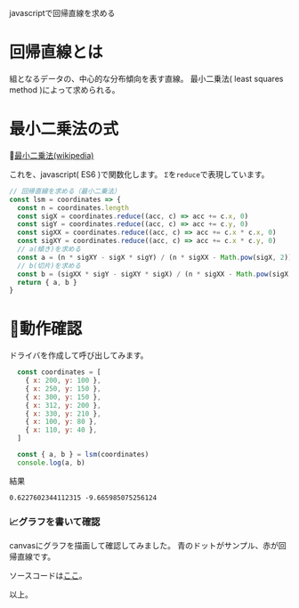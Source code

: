 javascriptで回帰直線を求める


# 回帰直線とは
組となるデータの、中心的な分布傾向を表す直線。
最小二乗法( least squares method )によって求められる。

# 最小二乗法の式

📖[最小二乗法(wikipedia)](https://ja.wikipedia.org/wiki/%E6%9C%80%E5%B0%8F%E4%BA%8C%E4%B9%97%E6%B3%95)

これを、javascript( ES6 )で関数化します。
`Σ`を`reduce`で表現しています。

```Javascript
// 回帰直線を求める（最小二乗法）
const lsm = coordinates => {
  const n = coordinates.length
  const sigX = coordinates.reduce((acc, c) => acc += c.x, 0)
  const sigY = coordinates.reduce((acc, c) => acc += c.y, 0)
  const sigXX = coordinates.reduce((acc, c) => acc += c.x * c.x, 0)
  const sigXY = coordinates.reduce((acc, c) => acc += c.x * c.y, 0)
  // a(傾き)を求める
  const a = (n * sigXY - sigX * sigY) / (n * sigXX - Math.pow(sigX, 2));
  // b(切片)を求める
  const b = (sigXX * sigY - sigXY * sigX) / (n * sigXX - Math.pow(sigX, 2));
  return { a, b }
}
```

# 👀動作確認
ドライバを作成して呼び出してみます。

```Javascript
  const coordinates = [
    { x: 200, y: 100 },
    { x: 250, y: 150 },
    { x: 300, y: 150 },
    { x: 312, y: 200 },
    { x: 330, y: 210 },
    { x: 100, y: 80 },
    { x: 110, y: 40 },
  ]

  const { a, b } = lsm(coordinates)
  console.log(a, b)
```

結果

```
0.6227602344112315 -9.665985075256124
```

### 📈グラフを書いて確認
canvasにグラフを描画して確認してみました。
青のドットがサンプル、赤が回帰直線です。


ソースコードは[ここ](https://github.com/quzq/function_lsm)。

以上。